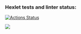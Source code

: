 ### Hexlet tests and linter status:
[![Actions Status](https://github.com/RomanKorsunov/fullstack-javascript-project-44/actions/workflows/hexlet-check.yml/badge.svg)](https://github.com/RomanKorsunov/fullstack-javascript-project-44/actions)

<a href="https://codeclimate.com/github/RomanKorsunov/fullstack-javascript-project-44/maintainability"><img src="https://api.codeclimate.com/v1/badges/a55d7d04b223d7217d3d/maintainability" /></a>
